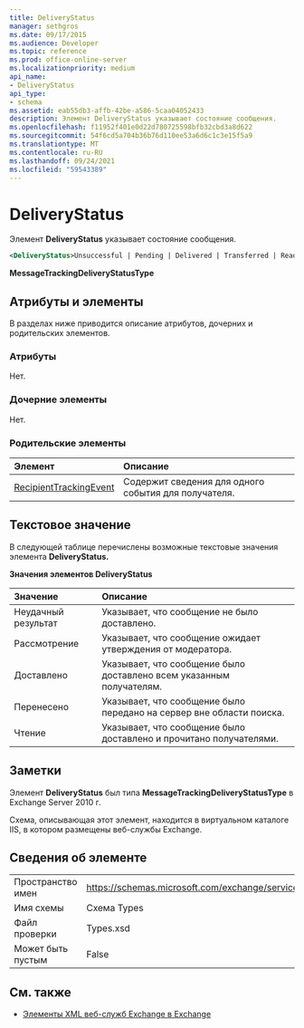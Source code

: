 ```yaml
---
title: DeliveryStatus
manager: sethgros
ms.date: 09/17/2015
ms.audience: Developer
ms.topic: reference
ms.prod: office-online-server
ms.localizationpriority: medium
api_name:
- DeliveryStatus
api_type:
- schema
ms.assetid: eab55db3-affb-42be-a586-5caa04052433
description: Элемент DeliveryStatus указывает состояние сообщения.
ms.openlocfilehash: f11952f401e0d22d780725598bfb32cbd3a8d622
ms.sourcegitcommit: 54f6cd5a704b36b76d110ee53a6d6c1c3e15f5a9
ms.translationtype: MT
ms.contentlocale: ru-RU
ms.lasthandoff: 09/24/2021
ms.locfileid: "59543389"
---
```

# <a name="deliverystatus"></a>DeliveryStatus

Элемент **DeliveryStatus** указывает состояние сообщения. 
  
```XML
<DeliveryStatus>Unsuccessful | Pending | Delivered | Transferred | Read</DeliveryStatus>
```

 **MessageTrackingDeliveryStatusType**
## <a name="attributes-and-elements"></a>Атрибуты и элементы

В разделах ниже приводится описание атрибутов, дочерних и родительских элементов.
  
### <a name="attributes"></a>Атрибуты

Нет.
  
### <a name="child-elements"></a>Дочерние элементы

Нет.
  
### <a name="parent-elements"></a>Родительские элементы

|**Элемент**|**Описание**|
|:-----|:-----|
|[RecipientTrackingEvent](recipienttrackingevent.md) <br/> |Содержит сведения для одного события для получателя.  <br/> |
   
## <a name="text-value"></a>Текстовое значение

В следующей таблице перечислены возможные текстовые значения элемента **DeliveryStatus.** 
  
**Значения элементов DeliveryStatus**

|**Значение**|**Описание**|
|:-----|:-----|
|Неудачный результат  <br/> |Указывает, что сообщение не было доставлено.  <br/> |
|Рассмотрение  <br/> |Указывает, что сообщение ожидает утверждения от модератора.  <br/> |
|Доставлено  <br/> |Указывает, что сообщение было доставлено всем указанным получателям.  <br/> |
|Перенесено  <br/> |Указывает, что сообщение было передано на сервер вне области поиска.  <br/> |
|Чтение  <br/> |Указывает, что сообщение было доставлено и прочитано получателями.  <br/> |
   
## <a name="remarks"></a>Заметки

Элемент **DeliveryStatus** был типа **MessageTrackingDeliveryStatusType** в Exchange Server 2010 г. 
  
Схема, описывающая этот элемент, находится в виртуальном каталоге IIS, в котором размещены веб-службы Exchange.
  
## <a name="element-information"></a>Сведения об элементе

|||
|:-----|:-----|
|Пространство имен  <br/> |https://schemas.microsoft.com/exchange/services/2006/types  <br/> |
|Имя схемы  <br/> |Схема Types  <br/> |
|Файл проверки  <br/> |Types.xsd  <br/> |
|Может быть пустым  <br/> |False  <br/> |
   
## <a name="see-also"></a>См. также

- [Элементы XML веб-служб Exchange в Exchange](ews-xml-elements-in-exchange.md)

